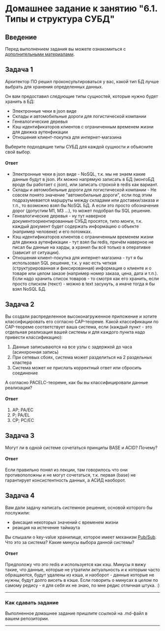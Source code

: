 # Домашнее задание к занятию "6.1. Типы и структура СУБД"

## Введение

Перед выполнением задания вы можете ознакомиться с 
[дополнительными материалами](https://github.com/netology-code/virt-homeworks/tree/master/additional/README.md).

## Задача 1

Архитектор ПО решил проконсультироваться у вас, какой тип БД 
лучше выбрать для хранения определенных данных.

Он вам предоставил следующие типы сущностей, которые нужно будет хранить в БД:

- Электронные чеки в json виде
- Склады и автомобильные дороги для логистической компании
- Генеалогические деревья
- Кэш идентификаторов клиентов с ограниченным временем жизни для движка аутенфикации
- Отношения клиент-покупка для интернет-магазина

Выберите подходящие типы СУБД для каждой сущности и объясните свой выбор.

#### Ответ

- Электронные чеки в json виде - NoSQL, т.к. мы не знаем какие данные будут в json. Их можно напрямую записать в БД (монгоБД вроде бы работает с json), или записать строкой в redis как вариант.
- Склады и автомобильные дороги для логистической компании - Не совсем понято значение "автомобильные дороги", если под этим подразумевается маршруты между складами или доставки/заказа и т.п., то возможно взял бы NoSQL БД. А если это просто обозначения дорог (допустим М1, М3 ...), то может подобрал бы SQL решение. 
- Генеалогические деревья - ну тут наверное документоориентированные СУБД просятся, типо монги, т.к. каждый документ будет содержать информацию о объекте (например человеке) и его потомках.
- Кэш идентификаторов клиентов с ограниченным временем жизни для движка аутенфикации - тут взял бы redis, причём наверное не писал бы данные на харды, а хранил бы всё только в оперативке (зависит от ситуации).
- Отношения клиент-покупка для интернет-магазина - тут я бы использовал SQL решение, т.к. у нас есть четкая (структурированная и фиксированная) информация о клиенте и о товаре или целом заказе (например номер заказа, цена, дата и т.п.). Если надо хранить список товаров - то смотря как его хранить, если просто списком (текст) - можно в text засунуть, а иначе тогда я бы взял NoSQL БД. 

## Задача 2

Вы создали распределенное высоконагруженное приложение и хотите классифицировать его согласно 
CAP-теореме. Какой классификации по CAP-теореме соответствует ваша система, если 
(каждый пункт - это отдельная реализация вашей системы и для каждого пункта надо привести классификацию):

1. Данные записываются на все узлы с задержкой до часа (асинхронная запись)
2. При сетевых сбоях, система может разделиться на 2 раздельных кластера
3. Система может не прислать корректный ответ или сбросить соединение

А согласно PACELC-теореме, как бы вы классифицировали данные реализации?

#### Ответ

1. AP; PA/EC
2. P; PA/EL
3. CP; PC/EC


## Задача 3

Могут ли в одной системе сочетаться принципы BASE и ACID? Почему?

#### Ответ

Если правильно понял из лекции, там говорилось что они противоположны и не могут сочетаться, т.к. первая (base) не гарантирует консистентность данных, а АСИД наоборот.

## Задача 4

Вам дали задачу написать системное решение, основой которого бы послужили:

- фиксация некоторых значений с временем жизни
- реакция на истечение таймаута

Вы слышали о key-value хранилище, которое имеет механизм [Pub/Sub](https://habr.com/ru/post/278237/). 
Что это за система? Какие минусы выбора данной системы?

#### Ответ

Предположу что это redis и используется как кэш.
Минусы я вижу такие, что данные, которые не утратили актуальность и к которым часто обращаются, будут удалены из кэша, и наоборот - данные которые не нужны, будут долго висеть в кэше. Если говорить о минусах в целом по самому редису - я для себя их не знаю, по мне редис отличная штука. :)

---

### Как cдавать задание

Выполненное домашнее задание пришлите ссылкой на .md-файл в вашем репозитории.

---
